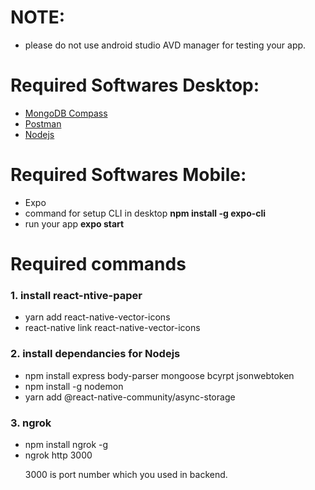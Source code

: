 <h1>NOTE:</h1>
<ul>
  <li>please do not use android studio AVD manager for testing your app.</li>
</ul>

<h1>Required Softwares Desktop:</h1>
<ul>
  <li><a href="https://www.mongodb.com/download-center/compass">MongoDB Compass</a></li>
  <li><a href="https://www.postman.com/downloads/">Postman</a></li>
  <li><a href="https://nodejs.org/en/">Nodejs</a></li>
</ul>

<h1>Required Softwares Mobile:</h1>
<ul>
  <li>Expo</li>
  <li>command for setup CLI in desktop <b>npm install -g expo-cli</b></li>
  <li>run your app <b>expo start</b></li> 
</ul>


<h1>Required commands</h1>

<h3>1. install react-ntive-paper</h3>
<ul>
  <li>yarn add react-native-vector-icons</li>
  <li>react-native link react-native-vector-icons</li>
</ul>

<h3>2. install dependancies for Nodejs</h3>
<ul>
  <li>npm install express body-parser mongoose bcyrpt jsonwebtoken</li>
  <li>npm install -g nodemon</li>
  <li>yarn add @react-native-community/async-storage</li>
</ul>

<h3>3. ngrok</h3>
<ul>
  <li>npm install ngrok -g</li>
  <li>
    ngrok http 3000 
    <p>3000 is port number which you used in backend.</p>
  </li>
</ul>
